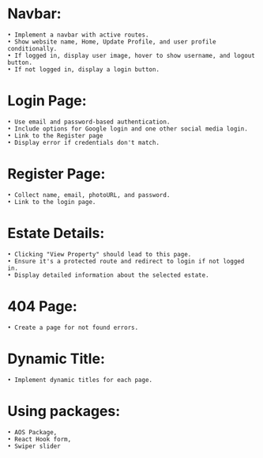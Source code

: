 # Navbar:
    • Implement a navbar with active routes.
    • Show website name, Home, Update Profile, and user profile conditionally.
    • If logged in, display user image, hover to show username, and logout button.
    • If not logged in, display a login button.

# Login Page:

    • Use email and password-based authentication.
    • Include options for Google login and one other social media login.
    • Link to the Register page
    • Display error if credentials don't match.

# Register Page:

    • Collect name, email, photoURL, and password.
    • Link to the login page.

# Estate Details:

    • Clicking "View Property" should lead to this page.
    • Ensure it's a protected route and redirect to login if not logged in.
    • Display detailed information about the selected estate.

# 404 Page:

    • Create a page for not found errors.

# Dynamic Title:

    • Implement dynamic titles for each page.

# Using packages:

    • AOS Package,
    • React Hook form,
    • Swiper slider
